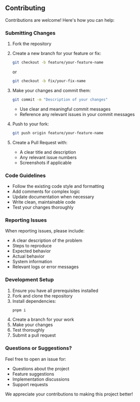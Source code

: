 ## Contributing

Contributions are welcome! Here's how you can help:

### Submitting Changes

1. Fork the repository
2. Create a new branch for your feature or fix:
   ```bash
   git checkout -b feature/your-feature-name
   ```
   or
   ```bash
   git checkout -b fix/your-fix-name
   ```

3. Make your changes and commit them:
   ```bash
   git commit -m "Description of your changes"
   ```
   - Use clear and meaningful commit messages
   - Reference any relevant issues in your commit messages

4. Push to your fork:
   ```bash
   git push origin feature/your-feature-name
   ```

5. Create a Pull Request with:
   - A clear title and description
   - Any relevant issue numbers
   - Screenshots if applicable

### Code Guidelines

- Follow the existing code style and formatting
- Add comments for complex logic
- Update documentation when necessary
- Write clean, maintainable code
- Test your changes thoroughly

### Reporting Issues

When reporting issues, please include:
- A clear description of the problem
- Steps to reproduce
- Expected behavior
- Actual behavior
- System information
- Relevant logs or error messages

### Development Setup

1. Ensure you have all prerequisites installed
2. Fork and clone the repository
3. Install dependencies:
   ```bash
   pnpm i
   ```
4. Create a branch for your work
5. Make your changes
6. Test thoroughly
7. Submit a pull request

### Questions or Suggestions?

Feel free to open an issue for:
- Questions about the project
- Feature suggestions
- Implementation discussions
- Support requests

We appreciate your contributions to making this project better!